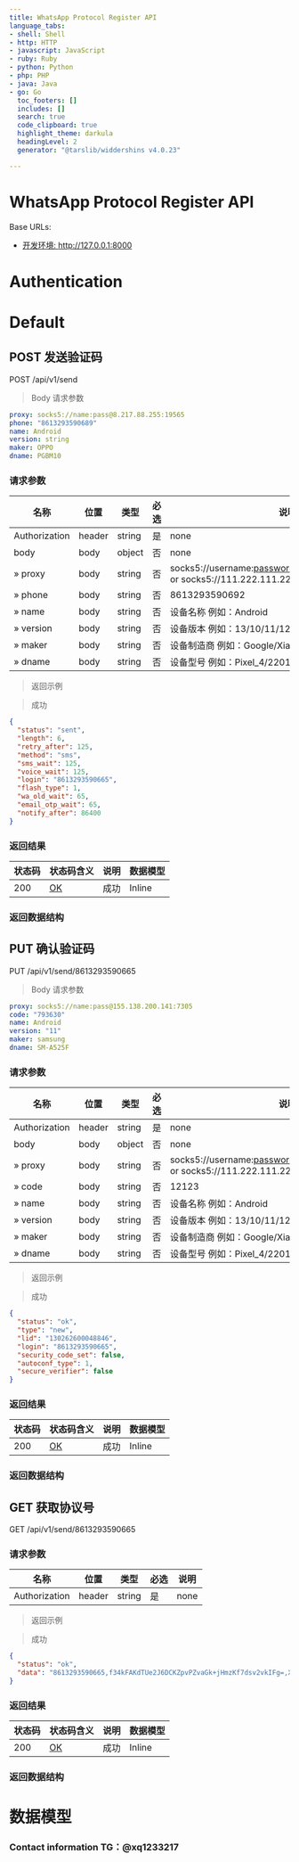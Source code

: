```yaml
---
title: WhatsApp Protocol Register API
language_tabs:
- shell: Shell
- http: HTTP
- javascript: JavaScript
- ruby: Ruby
- python: Python
- php: PHP
- java: Java
- go: Go
  toc_footers: []
  includes: []
  search: true
  code_clipboard: true
  highlight_theme: darkula
  headingLevel: 2
  generator: "@tarslib/widdershins v4.0.23"

---
```


# WhatsApp Protocol Register API


Base URLs:

* <a href="http://127.0.0.1:8000">开发环境: http://127.0.0.1:8000</a>

# Authentication

# Default

## POST 发送验证码

POST /api/v1/send

> Body 请求参数

```yaml
proxy: socks5://name:pass@8.217.88.255:19565
phone: "8613293590689"
name: Android
version: string
maker: OPPO
dname: PGBM10

```

### 请求参数

|名称|位置|类型|必选|说明|
|---|---|---|---|---|
|Authorization|header|string| 是 |none|
|body|body|object| 否 |none|
|» proxy|body|string| 否 |socks5://username:password@111.222.111.222:1080 or socks5://111.222.111.222:1080|
|» phone|body|string| 否 |8613293590692|
|» name|body|string| 否 |设备名称 例如：Android|
|» version|body|string| 否 |设备版本 例如：13/10/11/12/14/8.0.0/9.1.0|
|» maker|body|string| 否 |设备制造商 例如：Google/Xiaomi/OPPO|
|» dname|body|string| 否 |设备型号 例如：Pixel_4/2201123C/PCLM50|

> 返回示例

> 成功

```json
{
  "status": "sent",
  "length": 6,
  "retry_after": 125,
  "method": "sms",
  "sms_wait": 125,
  "voice_wait": 125,
  "login": "8613293590665",
  "flash_type": 1,
  "wa_old_wait": 65,
  "email_otp_wait": 65,
  "notify_after": 86400
}
```

### 返回结果

|状态码|状态码含义|说明|数据模型|
|---|---|---|---|
|200|[OK](https://tools.ietf.org/html/rfc7231#section-6.3.1)|成功|Inline|

### 返回数据结构

## PUT 确认验证码

PUT /api/v1/send/8613293590665

> Body 请求参数

```yaml
proxy: socks5://name:pass@155.138.200.141:7305
code: "793630"
name: Android
version: "11"
maker: samsung
dname: SM-A525F

```

### 请求参数

|名称|位置|类型|必选|说明|
|---|---|---|---|---|
|Authorization|header|string| 是 |none|
|body|body|object| 否 |none|
|» proxy|body|string| 否 |socks5://username:password@111.222.111.222:1080 or socks5://111.222.111.222:1080|
|» code|body|string| 否 |12123|
|» name|body|string| 否 |设备名称 例如：Android|
|» version|body|string| 否 |设备版本 例如：13/10/11/12/14/8.0.0/9.1.0|
|» maker|body|string| 否 |设备制造商 例如：Google/Xiaomi/OPPO|
|» dname|body|string| 否 |设备型号 例如：Pixel_4/2201123C/PCLM50|

> 返回示例

> 成功

```json
{
  "status": "ok",
  "type": "new",
  "lid": "130262600048846",
  "login": "8613293590665",
  "security_code_set": false,
  "autoconf_type": 1,
  "secure_verifier": false
}
```

### 返回结果

|状态码|状态码含义|说明|数据模型|
|---|---|---|---|
|200|[OK](https://tools.ietf.org/html/rfc7231#section-6.3.1)|成功|Inline|

### 返回数据结构

## GET 获取协议号

GET /api/v1/send/8613293590665

### 请求参数

|名称|位置|类型|必选|说明|
|---|---|---|---|---|
|Authorization|header|string| 是 |none|

> 返回示例

> 成功

```json
{
  "status": "ok",
  "data": "8613293590665,f34kFAKdTUe2J6DCKZpvPZvaGk+jHmzKf7dsv2vkIFg=,X4le32gWbDNb2Wb95kKwIqdT5aAd5sCTBDkMnGgJdko=,BWVfd3e7Oe1Aqj6UttMNX4lrNxi7uaH3WzauK0RjH3Yl,h+aV2KOXqRyIm6zJTmsttm/Uhwjb9fSYsKgY+iE9x5o=,Yjg5OGUzMmItYTVhYi00NDgyLWJlNmYtMDBjYWEwN2MzODQ2"
}
```

### 返回结果

|状态码|状态码含义|说明|数据模型|
|---|---|---|---|
|200|[OK](https://tools.ietf.org/html/rfc7231#section-6.3.1)|成功|Inline|

### 返回数据结构

# 数据模型

### Contact information TG：@xq1233217
